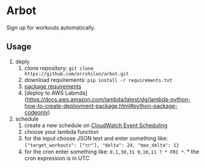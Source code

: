 # Arbot

Sign up for workouts automatically.

## Usage
1. deply
    1. clone repository: `git clone https://github.com/orrshilon/arbot.git`
    1. download requirements: `pip install -r requirements.txt` 
    1. [package requirements](https://docs.aws.amazon.com/lambda/latest/dg/lambda-python-how-to-create-deployment-package.html#python-package-dependencies)
    1. [deploy to AWS Labmda] (https://docs.aws.amazon.com/lambda/latest/dg/lambda-python-how-to-create-deployment-package.html#python-package-codeonly)
1. schedule
    1. create a new schedule on [CloudWatch Event Scheduling](https://docs.aws.amazon.com/AmazonCloudWatch/latest/events/RunLambdaSchedule.html)
    1. choose your lambda function
    1. for the input choose JSON text and enter something like: `{"target_workouts": ["יוגה"], "delta": 24, "max_delta": 1}`
    1. for the cron enter something like: `0,1,30,31 9,10,11 ? * FRI *`. * the cron expression is in UTC
 
